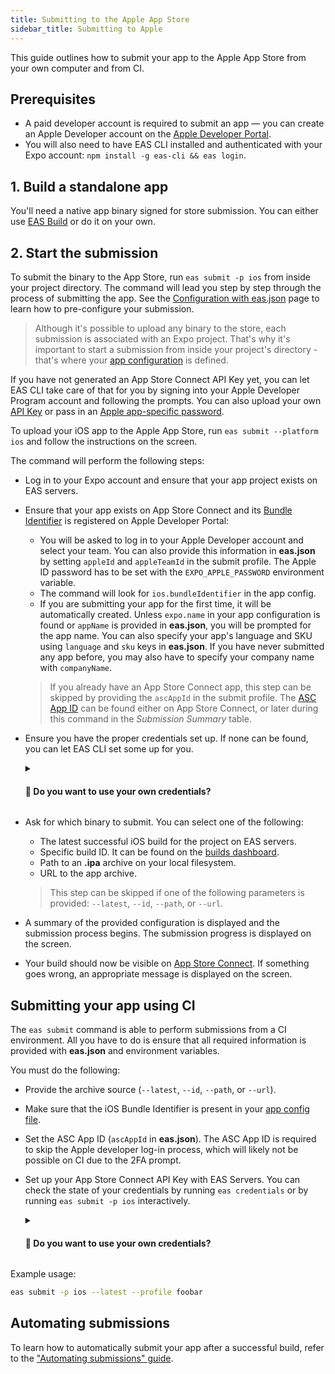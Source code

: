 ```yaml
---
title: Submitting to the Apple App Store
sidebar_title: Submitting to Apple
---
```


This guide outlines how to submit your app to the Apple App Store from your own computer and from CI.

## Prerequisites

- A paid developer account is required to submit an app &mdash; you can create an Apple Developer account on the [Apple Developer Portal](https://developer.apple.com/account/).
- You will also need to have EAS CLI installed and authenticated with your Expo account: `npm install -g eas-cli && eas login`.

## 1. Build a standalone app

You'll need a native app binary signed for store submission. You can either use [EAS Build](introduction.md) or do it on your own.

## 2. Start the submission

To submit the binary to the App Store, run `eas submit -p ios` from inside your project directory. The command will lead you step by step through the process of submitting the app. See the [Configuration with eas.json](./eas-json.md) page to learn how to pre-configure your submission.

> Although it's possible to upload any binary to the store, each submission is associated with an Expo project. That's why it's important to start a submission from inside your project's directory - that's where your [app configuration](../workflow/configuration.md) is defined.

If you have not generated an App Store Connect API Key yet, you can let EAS CLI take care of that for you by signing into your Apple Developer Program account and following the prompts. You can also upload your own [API Key](https://expo.fyi/creating-asc-api-key) or pass in an [Apple app-specific password](https://expo.fyi/apple-app-specific-password).

To upload your iOS app to the Apple App Store, run `eas submit --platform ios` and follow the instructions on the screen.

The command will perform the following steps:

- Log in to your Expo account and ensure that your app project exists on EAS servers.
- Ensure that your app exists on App Store Connect and its [Bundle Identifier](https://expo.fyi/bundle-identifier) is registered on Apple Developer Portal:

  - You will be asked to log in to your Apple Developer account and select your team. You can also provide this information in **eas.json** by setting `appleId` and `appleTeamId` in the submit profile. The Apple ID password has to be set with the `EXPO_APPLE_PASSWORD` environment variable.
  - The command will look for `ios.bundleIdentifier` in the app config.
  - If you are submitting your app for the first time, it will be automatically created.
    Unless `expo.name` in your app configuration is found or `appName` is provided in **eas.json**, you will be prompted for the app name.
    You can also specify your app's language and SKU using `language` and `sku` keys in **eas.json**. If you have never submitted any app before, you may also have to specify your company name with `companyName`.

  > If you already have an App Store Connect app, this step can be skipped by providing the `ascAppId` in the submit profile. The [ASC App ID](https://expo.fyi/asc-app-id) can be found either on App Store Connect, or later during this command in the _Submission Summary_ table.

- Ensure you have the proper credentials set up. If none can be found, you can let EAS CLI set some up for you.
  <details><summary><h4>🔐 Do you want to use your own credentials?</h4></summary>
  <p>

  **App Store Connect API Key:** Create your own [API Key](https://expo.fyi/creating-asc-api-key) then set it with the `ascApiKeyPath`, `ascApiKeyIssuerId`, and `ascApiKeyId` fields in **eas.json**.

  **App Specific Password:** Provide your [password](https://expo.fyi/apple-app-specific-password) and Apple ID Username by passing them in with the `EXPO_APPLE_APP_SPECIFIC_PASSWORD` environment variable and `appleId` field in **eas.json**, respectively.
  </p>
  </details>

- Ask for which binary to submit. You can select one of the following:

  - The latest successful iOS build for the project on EAS servers.
  - Specific build ID. It can be found on the [builds dashboard](https://expo.dev/builds).
  - Path to an **.ipa** archive on your local filesystem.
  - URL to the app archive.

  > This step can be skipped if one of the following parameters is provided: `--latest`, `--id`, `--path`, or `--url`.

- A summary of the provided configuration is displayed and the submission process begins. The submission progress is displayed on the screen.
- Your build should now be visible on [App Store Connect](https://appstoreconnect.apple.com). If something goes wrong, an appropriate message is displayed on the screen.

## Submitting your app using CI

The `eas submit` command is able to perform submissions from a CI environment. All you have to do is ensure that all required information is provided with **eas.json** and environment variables.

You must do the following:

- Provide the archive source (`--latest`, `--id`, `--path`, or `--url`).
- Make sure that the iOS Bundle Identifier is present in your [app config file](/workflow/configuration.md).
- Set the ASC App ID (`ascAppId` in **eas.json**). The ASC App ID is required to skip the Apple developer log-in process, which will likely not be possible on CI due to the 2FA prompt.
- Set up your App Store Connect API Key with EAS Servers. You can check the state of your credentials by running `eas credentials` or by running `eas submit -p ios` interactively.
  <details><summary><h4>🔐 Do you want to use your own credentials?</h4></summary>
  <p>

  **App Store Connect API Key:** Create your own [API Key](https://expo.fyi/creating-asc-api-key) then set it with the `ascApiKeyPath`, `ascApiKeyIssuerId`, and `ascApiKeyId` fields in **eas.json**.

  **App Specific Password:** Provide your [password](https://expo.fyi/apple-app-specific-password) and Apple ID Username by passing them in with the `EXPO_APPLE_APP_SPECIFIC_PASSWORD` environment variable and `appleId` field in **eas.json**, respectively.
  </p>
  </details>

Example usage:

```sh
eas submit -p ios --latest --profile foobar
```

## Automating submissions

To learn how to automatically submit your app after a successful build, refer to the ["Automating submissions" guide](/build/automating-submissions.md).
